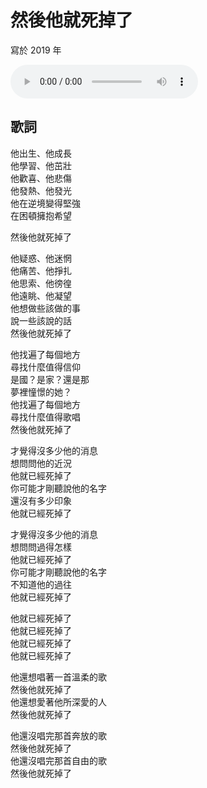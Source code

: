 # 然後他就死掉了

寫於 2019 年

<audio src="then_he_died.m4a" controls>
Your browser does not support the audio element.
</audio>

## 歌詞

他出生、他成長<br>
他學習、他茁壯<br>
他歡喜、他悲傷<br>
他發熱、他發光<br>
他在逆境變得堅強<br>
在困頓擁抱希望

然後他就死掉了

他疑惑、他迷惘<br>
他痛苦、他掙扎<br>
他思索、他徬徨<br>
他遠眺、他凝望<br>
他想做些該做的事<br>
說一些該說的話<br>
然後他就死掉了

他找遍了每個地方<br>
尋找什麼值得信仰<br>
是國？是家？還是那<br>
夢裡憧憬的她？<br>
他找遍了每個地方<br>
尋找什麼值得歌唱<br>
然後他就死掉了

才覺得沒多少他的消息<br>
想問問他的近況<br>
他就已經死掉了<br>
你可能才剛聽說他的名字<br>
還沒有多少印象<br>
他就已經死掉了

才覺得沒多少他的消息<br>
想問問過得怎樣<br>
他就已經死掉了<br>
你可能才剛聽說他的名字<br>
不知道他的過往<br>
他就已經死掉了

他就已經死掉了<br>
他就已經死掉了<br>
他就已經死掉了<br>
他就已經死掉了

他還想唱著一首溫柔的歌<br>
然後他就死掉了<br>
他還想愛著他所深愛的人<br>
然後他就死掉了

他還沒唱完那首奔放的歌<br>
然後他就死掉了<br>
他還沒唱完那首自由的歌<br>
然後他就死掉了
